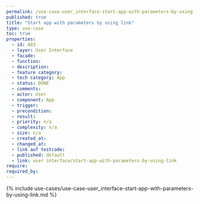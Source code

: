 ```yaml
---
permalink: /use-case-user_interface-start-app-with-parameters-by-using-link
published: true
title: "Start app with parameters by using link"
type: use-case
toc: true
properties:
  - id: A03
  - layer: User Interface
  - facade:
  - function:
  - description:
  - feature category:
  - tech category: App
  - status: DONE
  - comments:
  - actor: User
  - component: App
  - trigger:
  - precondition:
  - result:
  - priority: n/a
  - complexity: n/a
  - size: n/a
  - created_at:
  - changed_at:
  - link auf testcode:
  - published: default
  - link: user interface/start-app-with-parameters-by-using-link
require:
required_by:
---
```


{% include use-cases/use-case-user_interface-start-app-with-parameters-by-using-link.md %}
